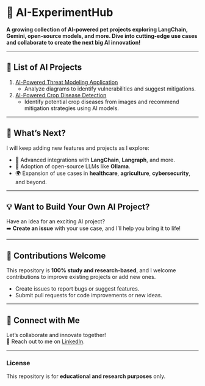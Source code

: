 # 🚀 AI-ExperimentHub 

**A growing collection of AI-powered pet projects exploring LangChain, Gemini, open-source models, and more. Dive into cutting-edge use cases and collaborate to create the next big AI innovation!**  

---

## 🌟 List of AI Projects  
1. [AI-Powered Threat Modeling Application](./AI-Threat-Modeling)  
   - Analyze diagrams to identify vulnerabilities and suggest mitigations.
2. [AI-Powered Crop Disease Detection](./AI-Powered-Crop-Disease-Detection)  
   - Identify potential crop diseases from images and recommend mitigation strategies using AI models.

---

## 🌟 What’s Next?  
I will keep adding new features and projects as I explore:  
- 🧠 Advanced integrations with **LangChain**, **Langraph**, and more.  
- 🤖 Adoption of open-source LLMs like **Ollama**.  
- 🌍 Expansion of use cases in **healthcare**, **agriculture**, **cybersecurity**, and beyond.  

---

## 💡 Want to Build Your Own AI Project?  
Have an idea for an exciting AI project?  
➡️ **Create an issue** with your use case, and I’ll help you bring it to life!  

---

## 🤝 Contributions Welcome  
This repository is **100% study and research-based**, and I welcome contributions to improve existing projects or add new ones.  
- Create issues to report bugs or suggest features.  
- Submit pull requests for code improvements or new ideas.  

---

## 📢 Connect with Me  
Let’s collaborate and innovate together!  
📧 Reach out to me on [LinkedIn](https://www.linkedin.com/in/bala-venkatesh-67964247/).  

---

### License  
This repository is for **educational and research purposes** only.  
